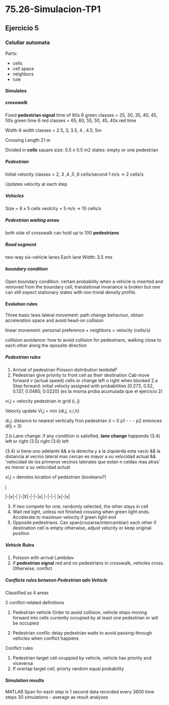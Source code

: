 # 75.26-Simulacion-TP1

## Ejercicio 5

### Celullar automata

Parts:
* cells
* cell space
* neighbors
* rule

#### Simulates 

##### crosswalk
Fixed **pedestrian signal** time of 90s
    6 green classes = 25, 30, 35, 40, 45, 50s green time
    6 red classes = 65, 60, 55, 50, 45, 40s red time

Width
    6 width classes = 2.5, 3, 3.5, 4 , 4.5, 5m

Crossing Length
    21 m

Divided in **cells**
    square size: 0.5 x 0.5 m2
    states: empty or one pedestrian

##### Pedestrian
Initial velocity
    classes = 2, 3 ,4 ,5 ,6 cells/second
    1 m/s -> 2 cells/s

Updates velocity at each step

##### Vehicles
Size = 6 x 5 cells
veolcity = 5 m/s -> 10 cells/s
    

##### Pedestrian waiting areas
both side of crosswalk
can hold up to 100 **pedestrians**

##### Road segment
two-way six-vehicle lanes
Each lane
    Width: 3.5 mts

##### boundary condition
Open boundary condition: certain probability when a vehicle is inserted 
and removed from the boundary cell, translational invariance is broken but one can still expect stationary states
with non trivial density profile.

#### Evolution rules
Three basic laws
lateral movement: path change behaviour, obtain acceleration space and avoid head-on collision


linear movement: personal preference + neighbors = velocity (cells/s)

collision avoidance: how to avoid collision for pedestrians, walking close to each other
along the opossite direction

##### Pedestrian rules

1. Arrival of pedestrian
Poisson dsitribution lambdaP
2. Pedestrian give priority to front cell as their destination
Cab move forward v (actual speed) cells or change left o right when blocked 
2.a Step forward: initial velocty assigned with probabilities
[0.273, 0.52, 0.137, 0.0480, 0.0220] (es la misma proba acumulada que el ejercicio 2)

vi,j = velocity pedestrian in grid (i, j)

Velocty update
Vi,j = min {di,j, v,i,h}

di,j: distance to nearest vertically fron pedestrian (i = 0 p1 - - - p2 entonces d0j = 3)

2.b Lane change: if any condition is satisfied, **lane change** happends
(3.4) left or right
(3.5) right
(3.6) left

(3.4) si tiene uno adelante && a la derecha y a la ziquierda esta vacio && la distancia 
al vecino lateral mas cercan es mayor a su velocidad actual && 'velocidad de los primeros vecinos laterales 
que estan n celdas mas atras' es menor a su velocidad actual

xi,j = denotes location of pedestrian (booleano?)

j

|-|x|-|
|-|X|-|-|-|x|
|-|-|-|
|x|-|x|



3. If two compete for one, randomly selected, the other stays in cell
4. Wait red light, unless not finished crossing when green light ends. 
Accelerate to maximum velocity if green light end
5. Opposite pedestrians. Can span(cruzarse/intercambiar) each other if destination cell is empty
otherwise, adjust velocity or keep original position

##### Vehicle Rules

1. Poisson with arrival Lambdav
2. if **pedestrian signal** red and no pedestrians in crosswalk, vehicles cross. Otherwise, conflict

##### Conflicts rules between Pedestrian adn Vehicle
Classified as 4 areas

2 conflict-related definitions
1. Pedestrian vehicle
   Order to avoid collision, vehicle stops moving forward into cells currently occupied 
by at least one pedestrian or will be occupied

2. Pedestrian conflic delay
    pedestrian waits to avoid passing-through vehicles when conflict happens

Conflict rules
1. Pedestrian target cell ocuppied by vehicle, vehicle has priority and viceversa
2. If overlap target cell, priorty random equal probability 

#### Simulation results
MATLAB
Span for each step is 1 second
data recorded every 3600 time steps
30 simulations - average as result analyses